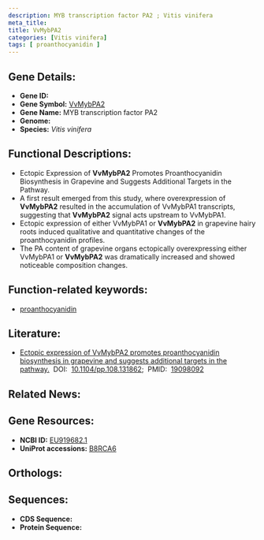 ```yaml
---
description: MYB transcription factor PA2 ; Vitis vinifera
meta_title:
title: VvMybPA2
categories: [Vitis vinifera]
tags: [ proanthocyanidin ]
---
```


## Gene Details:
- **Gene ID:** []()
- **Gene Symbol:** <u>VvMybPA2</u>
- **Gene Name:** MYB transcription factor PA2
- **Genome:** []()
- **Species:** *Vitis vinifera*

## Functional Descriptions:
   - Ectopic Expression of **VvMybPA2** Promotes Proanthocyanidin Biosynthesis in Grapevine and Suggests Additional Targets in the Pathway.
   - A first result emerged from this study, where overexpression of **VvMybPA2** resulted in the accumulation of VvMybPA1 transcripts, suggesting that **VvMybPA2** signal acts upstream to VvMybPA1.
   - Ectopic expression of either VvMybPA1 or **VvMybPA2** in grapevine hairy roots induced qualitative and quantitative changes of the proanthocyanidin profiles.
   - The PA content of grapevine organs ectopically overexpressing either VvMybPA1 or **VvMybPA2** was dramatically increased and showed noticeable composition changes.

## Function-related keywords:
   - [proanthocyanidin](/tags/proanthocyanidin/)

## Literature:
   - [Ectopic expression of VvMybPA2 promotes proanthocyanidin biosynthesis in grapevine and suggests additional targets in the pathway.](https://doi.org/10.1104/pp.108.131862)&nbsp;&nbsp;DOI:&nbsp;&nbsp;[10.1104/pp.108.131862](https://doi.org/10.1104/pp.108.131862);&nbsp;&nbsp;PMID:&nbsp;&nbsp;[19098092](https://pubmed.ncbi.nlm.nih.gov/19098092/)

## Related News:

## Gene Resources:
- **NCBI ID:**  [EU919682.1](https://www.ncbi.nlm.nih.gov/gene/?term=EU919682.1)
- **UniProt accessions:**  [B8RCA6](https://www.uniprot.org/uniprotkb/B8RCA6/entry)

## Orthologs:

## Sequences:
- **CDS Sequence:**
- **Protein Sequence:**
